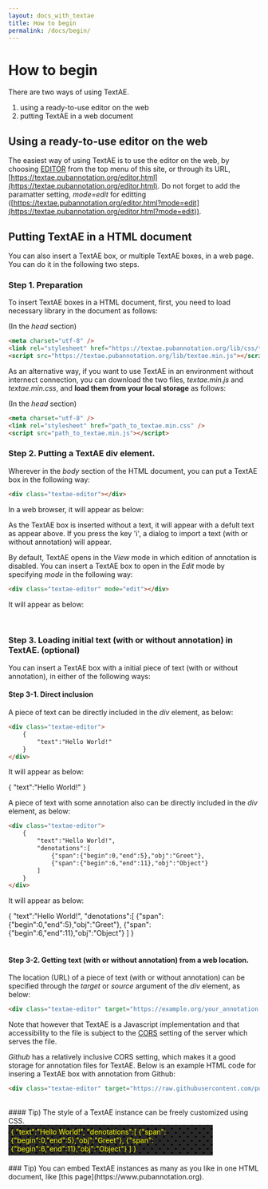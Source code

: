 ```yaml
---
layout: docs_with_textae
title: How to begin
permalink: /docs/begin/
---
```


# How to begin

There are two ways of using TextAE.
1. using a ready-to-use editor on the web
2. putting TextAE in a web document

## Using a ready-to-use editor on the web

The easiest way of using TextAE is to use the editor on the web, by choosing [EDITOR](http://textae.pubannotation.org/editor.html?mode=edit) from the top menu of this site, or through its URL, [https://textae.pubannotation.org/editor.html](https://textae.pubannotation.org/editor.html). Do not forget to add the paramatter setting, _mode=edit_ for editting ([https://textae.pubannotation.org/editor.html?mode=edit](https://textae.pubannotation.org/editor.html?mode=edit)).

## Putting TextAE in a HTML document

You can also insert a TextAE box, or multiple TextAE boxes, in a web page.
You can do it in the following two steps. 

### Step 1. Preparation

To insert TextAE boxes in a HTML document, first, you need to load necessary library in the document as follows:


(In the _head_ section)
```HTML
<meta charset="utf-8" />
<link rel="stylesheet" href="https://textae.pubannotation.org/lib/css/textae.min.css" />
<script src="https://textae.pubannotation.org/lib/textae.min.js"></script>
```

As an alternative way, if you want to use TextAE in an environment without internect connection, you can download the two files, *textae.min.js* and *textae.min.css*, and __load them from your local storage__ as follows:

(In the _head_ section)
```HTML
<meta charset="utf-8" />
<link rel="stylesheet" href="path_to_textae.min.css" />
<script src="path_to_textae.min.js"></script>
```


### Step 2. Putting a TextAE div element.

Wherever in the _body_ section of the HTML document, you can put a TextAE box in the following way:
```HTML
<div class="textae-editor"></div>
```
In a web browser, it will appear as below:
<div class="textae-editor"></div>
As the TextAE box is inserted without a text, it will appear with a defult text as appear above. If you press the key 'i', a dialog to import a text (with or without annotation) will appear.

By default, TextAE opens in the *View* mode in which edition of annotation is disabled.
You can insert a TextAE box to open in the *Edit* mode by specifying *mode* in the following way:

```HTML
<div class="textae-editor" mode="edit"></div>
```
It will appear as below:
<div class="textae-editor" mode="edit"></div>
<br/>

### Step 3. Loading initial text (with or without annotation) in TextAE. (optional)

You can insert a TextAE box with a initial piece of text (with or without annotation), in either of the following ways:


#### Step 3-1. Direct inclusion

A piece of text can be directly included in the _div_ element, as below:

```HTML
<div class="textae-editor">
	{
		"text":"Hello World!"
	}
</div>
```

It will appear as below:
<div class="textae-editor" mode="view">
	{
		"text":"Hello World!"
	}
</div>

A piece of text with some annotation also can be directly included in the _div_ element, as below:

```HTML
<div class="textae-editor">
	{
		"text":"Hello World!",
		"denotations":[
			{"span":{"begin":0,"end":5},"obj":"Greet"},
			{"span":{"begin":6,"end":11},"obj":"Object"}
		]
	}
</div>
```

It will appear as below:
<div class="textae-editor" mode="view">
	{
		"text":"Hello World!",
		"denotations":[
			{"span":{"begin":0,"end":5},"obj":"Greet"},
			{"span":{"begin":6,"end":11},"obj":"Object"}
		]
	}
</div>
<br/>

#### Step 3-2. Getting text (with or without annotation) from a web location.

The location (URL) of a piece of text (with or without annotation) can be specified through the _target_ or _source_ argument of the _div_ element, as below:

```HTML
<div class="textae-editor" target="https://example.org/your_annotation.json"></div>
```

Note that however that TextAE is a Javascript implementation and that accessibility to the file is subject to the [CORS](https://en.wikipedia.org/wiki/Cross-origin_resource_sharing) setting of the server which serves the file.

*Github* has a relatively inclusive CORS setting, which makes it a good storage for annotation files for TextAE. Below is an example HTML code for insering a TextAE box with annotation from Github:

```HTML
<div class="textae-editor" target="https://raw.githubusercontent.com/pubannotation/textae/gh-pages/examples/textae-annotation-example-1.json"></div>
```
<div class="textae-editor" target="https://raw.githubusercontent.com/pubannotation/textae/gh-pages/examples/textae-annotation-example-1.json"></div>

<br/>
#### Tip) The style of a TextAE instance can be freely customized using CSS.

<div class="textae-editor" style="color:yellow; width:400px; padding:5px; background:
radial-gradient(black 15%, transparent 16%) 0 0,
radial-gradient(black 15%, transparent 16%) 8px 8px,
radial-gradient(rgba(255,255,255,.1) 15%, transparent 20%) 0 1px,
radial-gradient(rgba(255,255,255,.1) 15%, transparent 20%) 8px 9px;
background-color:#282828;
background-size:16px 16px;">
{
"text":"Hello World!",
"denotations":[
	{"span":{"begin":0,"end":5},"obj":"Greet"},
	{"span":{"begin":6,"end":11},"obj":"Object"}
]
}
</div>

<br/>
### Tip) You can embed TextAE instances as many as you like in one HTML document, like [this page](https://www.pubannotation.org).
